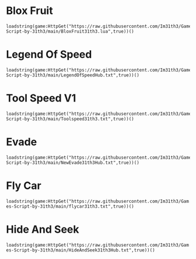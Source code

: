 # Blox Fruit

```
loadstring(game:HttpGet("https://raw.githubusercontent.com/Im31th3/Games-Script-by-31th3/main/BloxFruit31th3.lua",true))()
```

# Legend Of Speed

```
loadstring(game:HttpGet("https://raw.githubusercontent.com/Im31th3/Games-Script-by-31th3/main/LegendOfSpeedHub.txt",true))()
```

# Tool Speed V1

```
loadstring(game:HttpGet("https://raw.githubusercontent.com/Im31th3/Games-Script-by-31th3/main/Toolspeed31th3.txt",true))()
```

# Evade

```
loadstring(game:HttpGet("https://raw.githubusercontent.com/Im31th3/Games-Script-by-31th3/main/NewEvade31th3Hub.txt",true))()
```

# Fly Car

```loadstring(game:HttpGet("https://raw.githubusercontent.com/Im31th3/Games-Script-by-31th3/main/flycar31th3.txt",true))()```

# Hide And Seek

```loadstring(game:HttpGet("https://raw.githubusercontent.com/Im31th3/Games-Script-by-31th3/main/HideAndSeek31th3Hub.txt",true))()```
